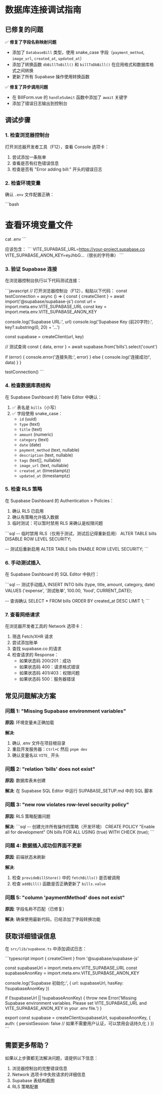 # 数据库连接调试指南

## 已修复的问题

✅ **修复了字段名称映射问题**
- 添加了 `DatabaseBill` 类型，使用 snake_case 字段（`payment_method`, `image_url`, `created_at`, `updated_at`）
- 添加了转换函数 `dbBillToBill()` 和 `billToDbBill()` 在应用格式和数据库格式之间转换
- 更新了所有 Supabase 操作使用转换函数

✅ **修复了异步调用问题**
- 在 BillForm.vue 的 `handleSubmit` 函数中添加了 `await` 关键字
- 添加了错误日志输出到控制台

## 调试步骤

### 1. 检查浏览器控制台

打开浏览器开发者工具（F12），查看 Console 选项卡：

1. 尝试添加一条账单
2. 查看是否有红色错误信息
3. 检查是否有 "Error adding bill:" 开头的错误日志

### 2. 检查环境变量

确认 `.env` 文件配置正确：

\`\`\`bash
# 查看环境变量文件
cat .env
\`\`\`

应该包含：
\`\`\`
VITE_SUPABASE_URL=https://your-project.supabase.co
VITE_SUPABASE_ANON_KEY=eyJhbG...（很长的字符串）
\`\`\`

### 3. 验证 Supabase 连接

在浏览器控制台执行以下代码测试连接：

\`\`\`javascript
// 打开浏览器控制台（F12），粘贴以下代码：
const testConnection = async () => {
  const { createClient } = await import('@supabase/supabase-js')
  const url = import.meta.env.VITE_SUPABASE_URL
  const key = import.meta.env.VITE_SUPABASE_ANON_KEY

  console.log('Supabase URL:', url)
  console.log('Supabase Key (前20字符):', key?.substring(0, 20) + '...')

  const supabase = createClient(url, key)

  // 测试查询
  const { data, error } = await supabase.from('bills').select('count')

  if (error) {
    console.error('连接失败:', error)
  } else {
    console.log('连接成功!', data)
  }
}

testConnection()
\`\`\`

### 4. 检查数据库表结构

在 Supabase Dashboard 的 Table Editor 中确认：

1. ✅ 表名是 `bills`（小写）
2. ✅ 字段使用 snake_case：
   - `id` (uuid)
   - `type` (text)
   - `title` (text)
   - `amount` (numeric)
   - `category` (text)
   - `date` (date)
   - `payment_method` (text, nullable)
   - `description` (text, nullable)
   - `tags` (text[], nullable)
   - `image_url` (text, nullable)
   - `created_at` (timestamptz)
   - `updated_at` (timestamptz)

### 5. 检查 RLS 策略

在 Supabase Dashboard 的 Authentication > Policies：

1. 确认 RLS 已启用
2. 确认有策略允许插入数据
3. 临时测试：可以暂时禁用 RLS 来确认是权限问题

\`\`\`sql
-- 临时禁用 RLS（仅用于测试，测试后记得重新启用）
ALTER TABLE bills DISABLE ROW LEVEL SECURITY;

-- 测试后重新启用
ALTER TABLE bills ENABLE ROW LEVEL SECURITY;
\`\`\`

### 6. 手动测试插入

在 Supabase Dashboard 的 SQL Editor 中执行：

\`\`\`sql
-- 测试手动插入
INSERT INTO bills (type, title, amount, category, date)
VALUES ('expense', '测试账单', 100.00, 'food', CURRENT_DATE);

-- 查询确认
SELECT * FROM bills ORDER BY created_at DESC LIMIT 1;
\`\`\`

### 7. 查看网络请求

在浏览器开发者工具的 Network 选项卡：

1. 筛选 Fetch/XHR 请求
2. 尝试添加账单
3. 查找 supabase.co 的请求
4. 检查请求的 Response：
   - 如果状态码 200/201：成功
   - 如果状态码 400：请求格式错误
   - 如果状态码 401/403：权限问题
   - 如果状态码 500：服务器错误

## 常见问题解决方案

### 问题 1: "Missing Supabase environment variables"

**原因**: 环境变量未正确加载

**解决**:
1. 确认 .env 文件在项目根目录
2. 重启开发服务器：`Ctrl+C` 然后 `pnpm dev`
3. 确认变量名以 `VITE_` 开头

### 问题 2: "relation 'bills' does not exist"

**原因**: 数据库表未创建

**解决**:
在 Supabase SQL Editor 中运行 SUPABASE_SETUP.md 中的 SQL 脚本

### 问题 3: "new row violates row-level security policy"

**原因**: RLS 策略配置问题

**解决**:
\`\`\`sql
-- 创建允许所有操作的策略（开发环境）
CREATE POLICY "Enable all for development" ON bills
  FOR ALL
  USING (true)
  WITH CHECK (true);
\`\`\`

### 问题 4: 数据插入成功但界面不更新

**原因**: 前端状态未刷新

**解决**:
1. 检查 `provideBillStore()` 中的 `fetchBills()` 是否被调用
2. 检查 `addBill()` 函数是否正确更新了 `bills.value`

### 问题 5: "column 'paymentMethod' does not exist"

**原因**: 字段名称不匹配（已修复）

**解决**:
确保使用最新代码，已经添加了字段转换功能

## 获取详细错误信息

在 `src/lib/supabase.ts` 中添加调试日志：

\`\`\`typescript
import { createClient } from '@supabase/supabase-js'

const supabaseUrl = import.meta.env.VITE_SUPABASE_URL
const supabaseAnonKey = import.meta.env.VITE_SUPABASE_ANON_KEY

console.log('Supabase 初始化:', {
  url: supabaseUrl,
  hasKey: !!supabaseAnonKey
})

if (!supabaseUrl || !supabaseAnonKey) {
  throw new Error('Missing Supabase environment variables. Please set VITE_SUPABASE_URL and VITE_SUPABASE_ANON_KEY in your .env file.')
}

export const supabase = createClient(supabaseUrl, supabaseAnonKey, {
  auth: {
    persistSession: false  // 如果不需要用户认证，可以禁用会话持久化
  }
})
\`\`\`

## 需要更多帮助？

如果以上步骤都无法解决问题，请提供以下信息：

1. 浏览器控制台的完整错误信息
2. Network 选项卡中失败请求的详细信息
3. Supabase 表结构截图
4. RLS 策略配置
